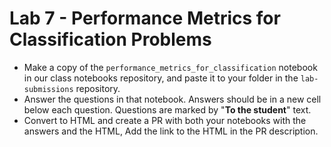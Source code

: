# Lab 7 - Performance Metrics for Classification Problems

* Make a copy of the `performance_metrics_for_classification` notebook in our class notebooks repository, and paste it to your folder in the `lab-submissions` repository.
* Answer the questions in that notebook. Answers should be in a new cell below each question. Questions are marked by "**To the student**" text.
* Convert to HTML and create a PR with both your notebooks with the answers and the HTML, Add the link to the HTML in the PR description.